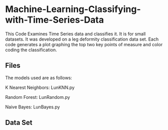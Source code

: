 # Machine-Learning-Classifying-with-Time-Series-Data
This Code Examines Time Series data and classifies it. It is for small datasets. It was developed on a leg deformity classification data set. Each code generates a plot graphing the top two key points of measure and color coding the classification.

## Files

The models used are as follows:

K Nearest Neighbors: LunKNN.py

Random Forest: LunRandom.py

Naive Bayes: LunBayes.py

## Data Set


